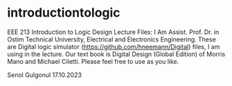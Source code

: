 # introductiontologic
EEE 213 Introduction to Logic Design Lecture Files: 
I Am Assist. Prof. Dr. in Ostim Technical University, Electrical and Electronics Engineering.
These are Digital logic simulator (https://github.com/hneemann/Digital) files, I am using in the lecture. 
Our text book is Digital Design (Global Edition) of Morris Mano and Michael Ciletti.
Please feel free to use as you like.

Senol Gulgonul
17.10.2023
